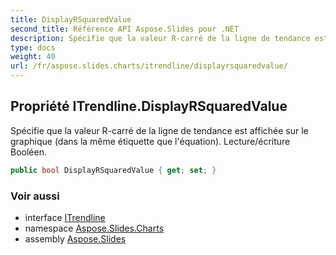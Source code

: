 ```yaml
---
title: DisplayRSquaredValue
second_title: Référence API Aspose.Slides pour .NET
description: Spécifie que la valeur R-carré de la ligne de tendance est affichée sur le graphique dans la même étiquette que l'équation. Lecture/écriture Booléen.
type: docs
weight: 40
url: /fr/aspose.slides.charts/itrendline/displayrsquaredvalue/
---
```


## Propriété ITrendline.DisplayRSquaredValue

Spécifie que la valeur R-carré de la ligne de tendance est affichée sur le graphique (dans la même étiquette que l'équation). Lecture/écriture Booléen.

```csharp
public bool DisplayRSquaredValue { get; set; }
```

### Voir aussi

* interface [ITrendline](../../itrendline)
* namespace [Aspose.Slides.Charts](../../itrendline)
* assembly [Aspose.Slides](../../../)

<!-- NE PAS ÉDITER : généré par xmldocmd pour Aspose.Slides.dll -->

